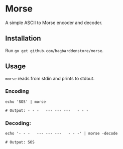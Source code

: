 # Morse

A simple ASCII to Morse encoder and decoder.

## Installation

Run ```go get github.com/hagbarddenstore/morse```.

## Usage

```morse``` reads from stdin and prints to stdout.

### Encoding

```
echo 'SOS' | morse

# Output: - - -   --- --- ---   - - -
```

### Decoding:

```
echo '- - -   --- --- ---   - - -' | morse -decode

# Output: SOS
```
